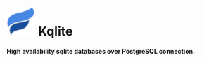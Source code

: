 
# <img src="https://github.com/kqlite/kqlite/blob/main/kqlite-logo.png" width="65px"> Kqlite
#### High availability sqlite databases over PostgreSQL connection.
